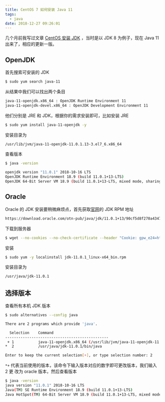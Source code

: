 ```yaml
---
title: CentOS 7 如何安装 Java 11
tags:
  - java
date: 2018-12-27 09:26:01
---
```



几个月前我写过文章 [CentOS 安装 JDK](/2018/06/15/centos-install-jdk/) ，当时是以 JDK 8 为例子，现在 Java 11 出来了，相应的更新一版。

<!-- more --><!-- toc -->

## OpenJDK

首先搜索可安装的 JDK

```bash
$ sudo yum search java-11
```

从结果中我们可以找出两个条目

```bash
java-11-openjdk.x86_64 : OpenJDK Runtime Environment 11
java-11-openjdk-devel.x86_64 : OpenJDK Development Environment 11
```

他们分别是 JRE 和 JDK，根据你的需求安装即可，比如安装 JRE

```bash
$ sudo yum install java-11-openjdk -y
```

安装目录为

```bash
/usr/lib/jvm/java-11-openjdk-11.0.1.13-3.el7_6.x86_64
```

查看版本

```bash
$ java -version

openjdk version "11.0.1" 2018-10-16 LTS
OpenJDK Runtime Environment 18.9 (build 11.0.1+13-LTS)
OpenJDK 64-Bit Server VM 18.9 (build 11.0.1+13-LTS, mixed mode, sharing)
```

## Oracle

Oracle 的 JDK 安装要稍微麻烦点，首先获取[官网](https://www.oracle.com/technetwork/java/javase/downloads/jdk11-downloads-5066655.html)的 JDK RPM 地址

```bash
https://download.oracle.com/otn-pub/java/jdk/11.0.1+13/90cf5d8f270a4347a95050320eef3fb7/jdk-11.0.1_linux-x64_bin.rpm
```

下载到服务器

```bash
$ wget --no-cookies --no-check-certificate --header "Cookie: gpw_e24=http%3A%2F%2Fwww.oracle.com%2F; oraclelicense=accept-securebackup-cookie" https://download.oracle.com/otn-pub/java/jdk/11.0.1+13/90cf5d8f270a4347a95050320eef3fb7/jdk-11.0.1_linux-x64_bin.rpm
```

安装

```bash
$ sudo yum -y localinstall jdk-11.0.1_linux-x64_bin.rpm
```

安装目录为

```bash
/usr/java/jdk-11.0.1
```


## 选择版本

查看所有本机 JDK 版本

```bash
$ sudo alternatives --config java

There are 2 programs which provide 'java'.

  Selection    Command
-----------------------------------------------
 + 1           java-11-openjdk.x86_64 (/usr/lib/jvm/java-11-openjdk-11.0.1.13-3.el7_6.x86_64/bin/java)
*  2           /usr/java/jdk-11.0.1/bin/java

Enter to keep the current selection[+], or type selection number: 2
```

`*+` 代表当前使用的版本，该命令下输入版本对应的数字即可更改版本，我们输入 2 更
改为 oracle 版本，然后查看版本

```bash
$ java -version
java version "11.0.1" 2018-10-16 LTS
Java(TM) SE Runtime Environment 18.9 (build 11.0.1+13-LTS)
Java HotSpot(TM) 64-Bit Server VM 18.9 (build 11.0.1+13-LTS, mixed mode)
```

